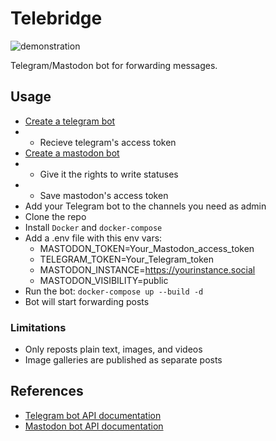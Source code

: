 # Telebridge

![demonstration](https://github.com/cyborg-ubyvtsya/telegram-mastodon-bridge/blob/main/img/demo.gif)

Telegram/Mastodon bot for forwarding messages.

## Usage

- [Create a telegram bot](https://core.telegram.org/bots#3-how-do-i-create-a-bot)
- - Recieve telegram's access token
- [Create a mastodon bot](https://tinysubversions.com/notes/mastodon-bot/)
- - Give it the rights to write statuses
- - Save mastodon's access token
- Add your Telegram bot to the channels you need as admin
- Clone the repo
- Install `Docker` and `docker-compose`
- Add a .env file with this env vars:
  - MASTODON_TOKEN=Your_Mastodon_access_token
  - TELEGRAM_TOKEN=Your_Telegram_token
  - MASTODON_INSTANCE=https://yourinstance.social
  - MASTODON_VISIBILITY=public
- Run the bot: `docker-compose up --build -d`
- Bot will start forwarding posts

### Limitations

- Only reposts plain text, images, and videos
- Image galleries are published as separate posts

## References

- [Telegram bot API documentation](https://pypi.org/project/pyTelegramBotAPI/)
- [Mastodon bot API documentation](https://mastodonpy.readthedocs.io/en/stable/)
